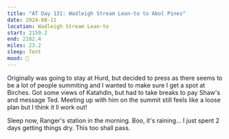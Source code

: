 ```yaml
---
title: "AT Day 131: Wadleigh Stream Lean-to to Abol Pines"
date: 2024-08-11
location: Wadleigh Stream Lean-to
start: 2159.2
end: 2182.4
miles: 23.2
sleep: Tent
mood: 🙂
---
```

Originally was going to stay at Hurd, but decided to press as there seems to be a lot of people summiting and I
wanted to make sure I get a spot at Birches.
Got some views of Katahdin, but had to take breaks to pay Shaw's and message Ted. Meeting up with him on
the summit still feels like a loose plan but I think it ll work out!

Sleep now, Ranger's station in the morning. Boo, it's raining… I just spent 2 days getting things dry. This too
shall pass.